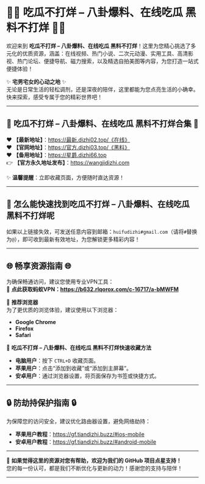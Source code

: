 # 🌟🌟 **吃瓜不打烊 – 八卦爆料、在线吃瓜 黑料不打烊** 🌟🌟  

欢迎来到 **吃瓜不打烊 – 八卦爆料、在线吃瓜 黑料不打烊**！这里为您精心挑选了多元化的优质资源，涵盖：在线视频、热门小说、二次元动漫、实用工具、高清影视、热门论坛、便捷导航、磁力搜索，以及精选自拍美图等内容，为您打造一站式便捷体验！  

✨ **宅男宅女的心动之地** ✨  
无论是日常生活的轻松调剂，还是深夜的陪伴，这里都能为您点亮生活的小确幸。快来探索，感受专属于您的精彩世界吧！  

---

## **🚀 吃瓜不打烊 – 八卦爆料、在线吃瓜 黑料不打烊合集 🚀**  

❤️ **【最新地址】**：https://最新.dizhi02.top/《在线》 <br>
❤️ **【官网地址】**：https://官方.dizhi03.top/《黑料》 <br>
❤️ **【备用地址】**：https://星爵.dizhi66.top <br>
👉 **【官方永久地址发布】**：https://wangjidizhi.com 

✨ **温馨提醒**：立即收藏页面，方便随时直达资源！  

---

## **📧 怎么能快速找到吃瓜不打烊 – 八卦爆料、在线吃瓜 黑料不打烊呢**  

如果以上链接失效，可发送任意内容到邮箱：`huifudizhi#gmail.com`（请将`#`替换为`@`），即可收到最新有效地址，为您解锁更多精彩内容！  

---

## **🌐 畅享资源指南 🌐**  

为确保畅通访问，建议您使用专业VPN工具：  
🔗 **点此获取蚂蚁VPN：https://b632.rlqorox.com/c-16717/a-bMWFM**  

📌 **推荐浏览器**  
为了更优质的浏览体验，建议使用以下浏览器：  
- **Google Chrome**  
- **Firefox**  
- **Safari**  

📌 **吃瓜不打烊 – 八卦爆料、在线吃瓜 黑料不打烊快速收藏方法**  
- **电脑用户**：按下 `CTRL+D` 收藏页面。  
- **苹果用户**：点击“添加到收藏”或“添加到主屏幕”。  
- **安卓用户**：通过浏览器设置，将页面保存为书签或快捷方式。  

---

## **🔒 防劫持保护指南 🔒**  

为保障您的访问安全，建议优化路由器设置，避免网络劫持：  
- **苹果用户教程**：https://gf.tiandizhi.buzz/#ios-mobile 
- **安卓用户教程**：https://gf.tiandizhi.buzz/#android-mobile
---

🌟 **如果觉得这里的资源对您有帮助，欢迎为我们的 GitHub 项目点星支持！**  
您的每一份认可，都是我们不断优化与更新的动力！感谢您的支持与陪伴！  

---  
